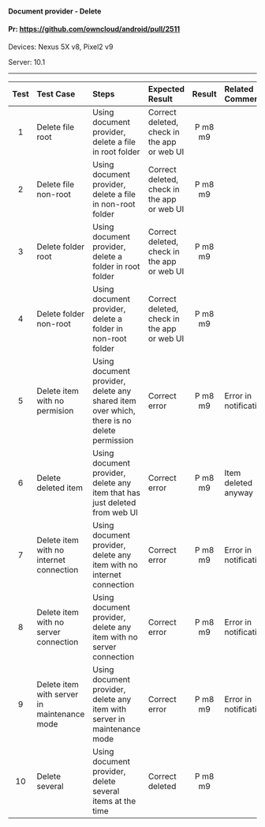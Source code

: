 #### Document provider - Delete

#### Pr: https://github.com/owncloud/android/pull/2511

Devices: Nexus 5X v8, Pixel2 v9

Server: 10.1


---

 
| Test | Test Case | Steps | Expected Result | Result | Related Comment
| :----: | :-------- | :---- | :-------------- | :-----: | :------
| 1 | Delete file root | Using document provider, delete a file in root folder | Correct deleted, check in the app or web UI | P m8 m9|
| 2 | Delete file non-root | Using document provider, delete a file in non-root folder | Correct deleted, check in the app or web UI | P m8 m9|
| 3 | Delete folder root | Using document provider, delete a folder in root folder | Correct deleted, check in the app or web UI | P m8 m9|
| 4 | Delete folder non-root | Using document provider, delete a folder in non-root folder | Correct deleted, check in the app or web UI | P m8 m9|
| 5 | Delete item with no permision | Using document provider, delete any shared item over which, there is no delete permission | Correct error | P m8 m9| Error in notification
| 6 | Delete deleted item | Using document provider, delete any item that has just deleted from web UI | Correct error | P m8 m9| Item deleted anyway
| 7 | Delete item with no internet connection | Using document provider, delete any item with no internet connection| Correct error | P m8 m9| Error in notification
| 8 | Delete item with no server connection | Using document provider, delete any item with no server connection| Correct error | P m8 m9| Error in notification
| 9 | Delete item with server in maintenance mode | Using document provider, delete any item with server in maintenance mode| Correct error | P m8 m9| Error in notification
| 10 | Delete several  | Using document provider, delete several items at the time| Correct  deleted | P m8 m9|
